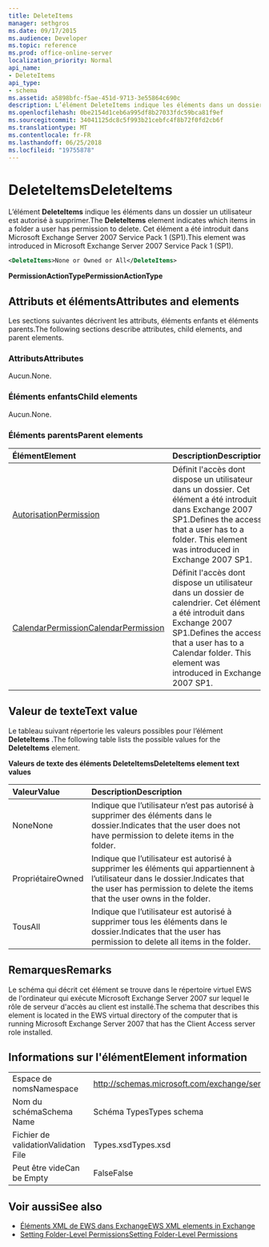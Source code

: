 ```yaml
---
title: DeleteItems
manager: sethgros
ms.date: 09/17/2015
ms.audience: Developer
ms.topic: reference
ms.prod: office-online-server
localization_priority: Normal
api_name:
- DeleteItems
api_type:
- schema
ms.assetid: a5898bfc-f5ae-451d-9713-3e55864c690c
description: L’élément DeleteItems indique les éléments dans un dossier un utilisateur est autorisé à supprimer. Cet élément a été introduit dans Microsoft Exchange Server 2007 Service Pack 1 (SP1).
ms.openlocfilehash: 0be2154d1ceb6a995df8b27033fdc59bca81f9ef
ms.sourcegitcommit: 34041125dc8c5f993b21cebfc4f8b72f0fd2cb6f
ms.translationtype: MT
ms.contentlocale: fr-FR
ms.lasthandoff: 06/25/2018
ms.locfileid: "19755878"
---
```

# <a name="deleteitems"></a><span data-ttu-id="9b538-104">DeleteItems</span><span class="sxs-lookup"><span data-stu-id="9b538-104">DeleteItems</span></span>

<span data-ttu-id="9b538-105">L’élément **DeleteItems** indique les éléments dans un dossier un utilisateur est autorisé à supprimer.</span><span class="sxs-lookup"><span data-stu-id="9b538-105">The **DeleteItems** element indicates which items in a folder a user has permission to delete.</span></span> <span data-ttu-id="9b538-106">Cet élément a été introduit dans Microsoft Exchange Server 2007 Service Pack 1 (SP1).</span><span class="sxs-lookup"><span data-stu-id="9b538-106">This element was introduced in Microsoft Exchange Server 2007 Service Pack 1 (SP1).</span></span> 
  
```xml
<DeleteItems>None or Owned or All</DeleteItems>
```

 <span data-ttu-id="9b538-107">**PermissionActionType**</span><span class="sxs-lookup"><span data-stu-id="9b538-107">**PermissionActionType**</span></span>
## <a name="attributes-and-elements"></a><span data-ttu-id="9b538-108">Attributs et éléments</span><span class="sxs-lookup"><span data-stu-id="9b538-108">Attributes and elements</span></span>

<span data-ttu-id="9b538-109">Les sections suivantes décrivent les attributs, éléments enfants et éléments parents.</span><span class="sxs-lookup"><span data-stu-id="9b538-109">The following sections describe attributes, child elements, and parent elements.</span></span>
  
### <a name="attributes"></a><span data-ttu-id="9b538-110">Attributs</span><span class="sxs-lookup"><span data-stu-id="9b538-110">Attributes</span></span>

<span data-ttu-id="9b538-111">Aucun.</span><span class="sxs-lookup"><span data-stu-id="9b538-111">None.</span></span>
  
### <a name="child-elements"></a><span data-ttu-id="9b538-112">Éléments enfants</span><span class="sxs-lookup"><span data-stu-id="9b538-112">Child elements</span></span>

<span data-ttu-id="9b538-113">Aucun.</span><span class="sxs-lookup"><span data-stu-id="9b538-113">None.</span></span>
  
### <a name="parent-elements"></a><span data-ttu-id="9b538-114">Éléments parents</span><span class="sxs-lookup"><span data-stu-id="9b538-114">Parent elements</span></span>

|<span data-ttu-id="9b538-115">**Élément**</span><span class="sxs-lookup"><span data-stu-id="9b538-115">**Element**</span></span>|<span data-ttu-id="9b538-116">**Description**</span><span class="sxs-lookup"><span data-stu-id="9b538-116">**Description**</span></span>|
|:-----|:-----|
|[<span data-ttu-id="9b538-117">Autorisation</span><span class="sxs-lookup"><span data-stu-id="9b538-117">Permission</span></span>](permission.md) <br/> |<span data-ttu-id="9b538-p103">Définit l'accès dont dispose un utilisateur dans un dossier. Cet élément a été introduit dans Exchange 2007 SP1.</span><span class="sxs-lookup"><span data-stu-id="9b538-p103">Defines the access that a user has to a folder. This element was introduced in Exchange 2007 SP1.</span></span>  <br/> |
|[<span data-ttu-id="9b538-120">CalendarPermission</span><span class="sxs-lookup"><span data-stu-id="9b538-120">CalendarPermission</span></span>](calendarpermission.md) <br/> |<span data-ttu-id="9b538-p104">Définit l'accès dont dispose un utilisateur dans un dossier de calendrier. Cet élément a été introduit dans Exchange 2007 SP1.</span><span class="sxs-lookup"><span data-stu-id="9b538-p104">Defines the access that a user has to a Calendar folder. This element was introduced in Exchange 2007 SP1.</span></span>  <br/> |
   
## <a name="text-value"></a><span data-ttu-id="9b538-123">Valeur de texte</span><span class="sxs-lookup"><span data-stu-id="9b538-123">Text value</span></span>

<span data-ttu-id="9b538-124">Le tableau suivant répertorie les valeurs possibles pour l’élément **DeleteItems** .</span><span class="sxs-lookup"><span data-stu-id="9b538-124">The following table lists the possible values for the **DeleteItems** element.</span></span> 
  
<span data-ttu-id="9b538-125">**Valeurs de texte des éléments DeleteItems**</span><span class="sxs-lookup"><span data-stu-id="9b538-125">**DeleteItems element text values**</span></span>

|<span data-ttu-id="9b538-126">**Valeur**</span><span class="sxs-lookup"><span data-stu-id="9b538-126">**Value**</span></span>|<span data-ttu-id="9b538-127">**Description**</span><span class="sxs-lookup"><span data-stu-id="9b538-127">**Description**</span></span>|
|:-----|:-----|
|<span data-ttu-id="9b538-128">None</span><span class="sxs-lookup"><span data-stu-id="9b538-128">None</span></span>  <br/> |<span data-ttu-id="9b538-129">Indique que l’utilisateur n’est pas autorisé à supprimer des éléments dans le dossier.</span><span class="sxs-lookup"><span data-stu-id="9b538-129">Indicates that the user does not have permission to delete items in the folder.</span></span>  <br/> |
|<span data-ttu-id="9b538-130">Propriétaire</span><span class="sxs-lookup"><span data-stu-id="9b538-130">Owned</span></span>  <br/> |<span data-ttu-id="9b538-131">Indique que l’utilisateur est autorisé à supprimer les éléments qui appartiennent à l’utilisateur dans le dossier.</span><span class="sxs-lookup"><span data-stu-id="9b538-131">Indicates that the user has permission to delete the items that the user owns in the folder.</span></span>  <br/> |
|<span data-ttu-id="9b538-132">Tous</span><span class="sxs-lookup"><span data-stu-id="9b538-132">All</span></span>  <br/> |<span data-ttu-id="9b538-133">Indique que l’utilisateur est autorisé à supprimer tous les éléments dans le dossier.</span><span class="sxs-lookup"><span data-stu-id="9b538-133">Indicates that the user has permission to delete all items in the folder.</span></span>  <br/> |
   
## <a name="remarks"></a><span data-ttu-id="9b538-134">Remarques</span><span class="sxs-lookup"><span data-stu-id="9b538-134">Remarks</span></span>

<span data-ttu-id="9b538-135">Le schéma qui décrit cet élément se trouve dans le répertoire virtuel EWS de l'ordinateur qui exécute Microsoft Exchange Server 2007 sur lequel le rôle de serveur d'accès au client est installé.</span><span class="sxs-lookup"><span data-stu-id="9b538-135">The schema that describes this element is located in the EWS virtual directory of the computer that is running Microsoft Exchange Server 2007 that has the Client Access server role installed.</span></span>
  
## <a name="element-information"></a><span data-ttu-id="9b538-136">Informations sur l'élément</span><span class="sxs-lookup"><span data-stu-id="9b538-136">Element information</span></span>

|||
|:-----|:-----|
|<span data-ttu-id="9b538-137">Espace de noms</span><span class="sxs-lookup"><span data-stu-id="9b538-137">Namespace</span></span>  <br/> |http://schemas.microsoft.com/exchange/services/2006/types  <br/> |
|<span data-ttu-id="9b538-138">Nom du schéma</span><span class="sxs-lookup"><span data-stu-id="9b538-138">Schema Name</span></span>  <br/> |<span data-ttu-id="9b538-139">Schéma Types</span><span class="sxs-lookup"><span data-stu-id="9b538-139">Types schema</span></span>  <br/> |
|<span data-ttu-id="9b538-140">Fichier de validation</span><span class="sxs-lookup"><span data-stu-id="9b538-140">Validation File</span></span>  <br/> |<span data-ttu-id="9b538-141">Types.xsd</span><span class="sxs-lookup"><span data-stu-id="9b538-141">Types.xsd</span></span>  <br/> |
|<span data-ttu-id="9b538-142">Peut être vide</span><span class="sxs-lookup"><span data-stu-id="9b538-142">Can be Empty</span></span>  <br/> |<span data-ttu-id="9b538-143">False</span><span class="sxs-lookup"><span data-stu-id="9b538-143">False</span></span>  <br/> |
   
## <a name="see-also"></a><span data-ttu-id="9b538-144">Voir aussi</span><span class="sxs-lookup"><span data-stu-id="9b538-144">See also</span></span>

- [<span data-ttu-id="9b538-145">Éléments XML de EWS dans Exchange</span><span class="sxs-lookup"><span data-stu-id="9b538-145">EWS XML elements in Exchange</span></span>](ews-xml-elements-in-exchange.md)
- [<span data-ttu-id="9b538-146">Setting Folder-Level Permissions</span><span class="sxs-lookup"><span data-stu-id="9b538-146">Setting Folder-Level Permissions</span></span>](http://msdn.microsoft.com/library/c7530e86-5112-401c-b10a-9c054ae59f07%28Office.15%29.aspx)

